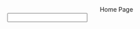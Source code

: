 <html>

<head>
<title>Test</title>
<link rel="stylesheet" type="text/css" href="style.css">
</head>

<body bg="blue">
<style type="text/css">
center {
background-color: #5fff666;
}
</style>

<div id="head">
<center>Home Page</center>
<input type="text"
</body>
</html>

